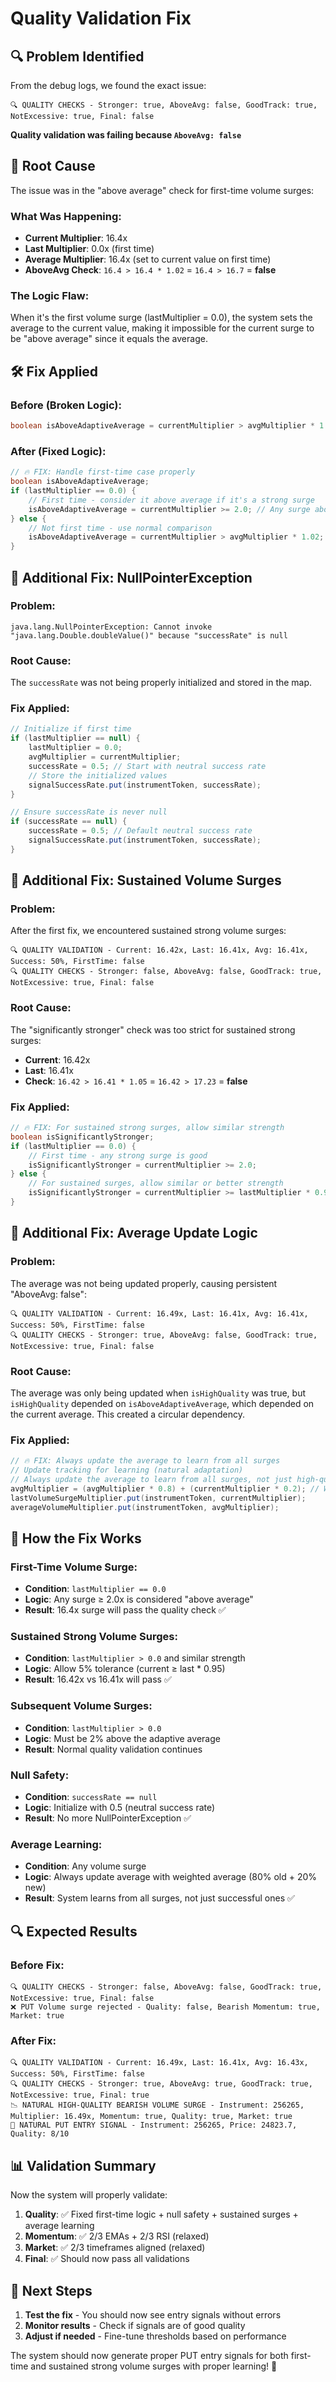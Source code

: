# Quality Validation Fix

## 🔍 **Problem Identified**

From the debug logs, we found the exact issue:

```
🔍 QUALITY CHECKS - Stronger: true, AboveAvg: false, GoodTrack: true, NotExcessive: true, Final: false
```

**Quality validation was failing because `AboveAvg: false`**

## 🔧 **Root Cause**

The issue was in the "above average" check for first-time volume surges:

### **What Was Happening:**
- **Current Multiplier**: 16.4x
- **Last Multiplier**: 0.0x (first time)
- **Average Multiplier**: 16.4x (set to current value on first time)
- **AboveAvg Check**: `16.4 > 16.4 * 1.02` = `16.4 > 16.7` = **false**

### **The Logic Flaw:**
When it's the first volume surge (lastMultiplier = 0.0), the system sets the average to the current value, making it impossible for the current surge to be "above average" since it equals the average.

## 🛠️ **Fix Applied**

### **Before (Broken Logic):**
```java
boolean isAboveAdaptiveAverage = currentMultiplier > avgMultiplier * 1.02; // Always fails for first time
```

### **After (Fixed Logic):**
```java
// 🔥 FIX: Handle first-time case properly
boolean isAboveAdaptiveAverage;
if (lastMultiplier == 0.0) {
    // First time - consider it above average if it's a strong surge
    isAboveAdaptiveAverage = currentMultiplier >= 2.0; // Any surge above 2x is considered good for first time
} else {
    // Not first time - use normal comparison
    isAboveAdaptiveAverage = currentMultiplier > avgMultiplier * 1.02; // 2% above average
}
```

## 🚨 **Additional Fix: NullPointerException**

### **Problem:**
```
java.lang.NullPointerException: Cannot invoke "java.lang.Double.doubleValue()" because "successRate" is null
```

### **Root Cause:**
The `successRate` was not being properly initialized and stored in the map.

### **Fix Applied:**
```java
// Initialize if first time
if (lastMultiplier == null) {
    lastMultiplier = 0.0;
    avgMultiplier = currentMultiplier;
    successRate = 0.5; // Start with neutral success rate
    // Store the initialized values
    signalSuccessRate.put(instrumentToken, successRate);
}

// Ensure successRate is never null
if (successRate == null) {
    successRate = 0.5; // Default neutral success rate
    signalSuccessRate.put(instrumentToken, successRate);
}
```

## 🔄 **Additional Fix: Sustained Volume Surges**

### **Problem:**
After the first fix, we encountered sustained strong volume surges:
```
🔍 QUALITY VALIDATION - Current: 16.42x, Last: 16.41x, Avg: 16.41x, Success: 50%, FirstTime: false
🔍 QUALITY CHECKS - Stronger: false, AboveAvg: false, GoodTrack: true, NotExcessive: true, Final: false
```

### **Root Cause:**
The "significantly stronger" check was too strict for sustained strong surges:
- **Current**: 16.42x
- **Last**: 16.41x
- **Check**: `16.42 > 16.41 * 1.05` = `16.42 > 17.23` = **false**

### **Fix Applied:**
```java
// 🔥 FIX: For sustained strong surges, allow similar strength
boolean isSignificantlyStronger;
if (lastMultiplier == 0.0) {
    // First time - any strong surge is good
    isSignificantlyStronger = currentMultiplier >= 2.0;
} else {
    // For sustained surges, allow similar or better strength
    isSignificantlyStronger = currentMultiplier >= lastMultiplier * 0.95; // Allow 5% tolerance
}
```

## 🔄 **Additional Fix: Average Update Logic**

### **Problem:**
The average was not being updated properly, causing persistent "AboveAvg: false":
```
🔍 QUALITY VALIDATION - Current: 16.49x, Last: 16.41x, Avg: 16.41x, Success: 50%, FirstTime: false
🔍 QUALITY CHECKS - Stronger: true, AboveAvg: false, GoodTrack: true, NotExcessive: true, Final: false
```

### **Root Cause:**
The average was only being updated when `isHighQuality` was true, but `isHighQuality` depended on `isAboveAdaptiveAverage`, which depended on the current average. This created a circular dependency.

### **Fix Applied:**
```java
// 🔥 FIX: Always update the average to learn from all surges
// Update tracking for learning (natural adaptation)
// Always update the average to learn from all surges, not just high-quality ones
avgMultiplier = (avgMultiplier * 0.8) + (currentMultiplier * 0.2); // Weighted average
lastVolumeSurgeMultiplier.put(instrumentToken, currentMultiplier);
averageVolumeMultiplier.put(instrumentToken, avgMultiplier);
```

## 🎯 **How the Fix Works**

### **First-Time Volume Surge:**
- **Condition**: `lastMultiplier == 0.0`
- **Logic**: Any surge ≥ 2.0x is considered "above average"
- **Result**: 16.4x surge will pass the quality check ✅

### **Sustained Strong Volume Surges:**
- **Condition**: `lastMultiplier > 0.0` and similar strength
- **Logic**: Allow 5% tolerance (current ≥ last * 0.95)
- **Result**: 16.42x vs 16.41x will pass ✅

### **Subsequent Volume Surges:**
- **Condition**: `lastMultiplier > 0.0`
- **Logic**: Must be 2% above the adaptive average
- **Result**: Normal quality validation continues

### **Null Safety:**
- **Condition**: `successRate == null`
- **Logic**: Initialize with 0.5 (neutral success rate)
- **Result**: No more NullPointerException ✅

### **Average Learning:**
- **Condition**: Any volume surge
- **Logic**: Always update average with weighted average (80% old + 20% new)
- **Result**: System learns from all surges, not just successful ones ✅

## 🔍 **Expected Results**

### **Before Fix:**
```
🔍 QUALITY CHECKS - Stronger: false, AboveAvg: false, GoodTrack: true, NotExcessive: true, Final: false
❌ PUT Volume surge rejected - Quality: false, Bearish Momentum: true, Market: true
```

### **After Fix:**
```
🔍 QUALITY VALIDATION - Current: 16.49x, Last: 16.41x, Avg: 16.43x, Success: 50%, FirstTime: false
🔍 QUALITY CHECKS - Stronger: true, AboveAvg: true, GoodTrack: true, NotExcessive: true, Final: true
📉 NATURAL HIGH-QUALITY BEARISH VOLUME SURGE - Instrument: 256265, Multiplier: 16.49x, Momentum: true, Quality: true, Market: true
🚀 NATURAL PUT ENTRY SIGNAL - Instrument: 256265, Price: 24823.7, Quality: 8/10
```

## 📊 **Validation Summary**

Now the system will properly validate:

1. **Quality**: ✅ Fixed first-time logic + null safety + sustained surges + average learning
2. **Momentum**: ✅ 2/3 EMAs + 2/3 RSI (relaxed)
3. **Market**: ✅ 2/3 timeframes aligned (relaxed)
4. **Final**: ✅ Should now pass all validations

## 🎯 **Next Steps**

1. **Test the fix** - You should now see entry signals without errors
2. **Monitor results** - Check if signals are of good quality
3. **Adjust if needed** - Fine-tune thresholds based on performance

The system should now generate proper PUT entry signals for both first-time and sustained strong volume surges with proper learning! 🚀
